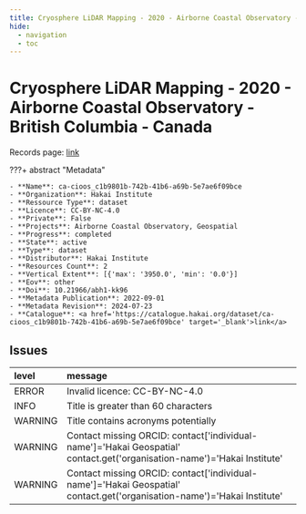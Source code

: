 ```yaml
---
title: Cryosphere LiDAR Mapping - 2020 - Airborne Coastal Observatory -British Columbia - Canada
hide:
  - navigation
  - toc
---
```


# Cryosphere LiDAR Mapping - 2020 - Airborne Coastal Observatory -British Columbia - Canada

Records page: <a href='https://catalogue.hakai.org/dataset/ca-cioos_c1b9801b-742b-41b6-a69b-5e7ae6f09bce' target='_blank'>link</a>

???+ abstract "Metadata"

    - **Name**: ca-cioos_c1b9801b-742b-41b6-a69b-5e7ae6f09bce 
    - **Organization**: Hakai Institute 
    - **Ressource Type**: dataset 
    - **Licence**: CC-BY-NC-4.0 
    - **Private**: False 
    - **Projects**: Airborne Coastal Observatory, Geospatial 
    - **Progress**: completed 
    - **State**: active 
    - **Type**: dataset 
    - **Distributor**: Hakai Institute 
    - **Resources Count**: 2 
    - **Vertical Extent**: [{'max': '3950.0', 'min': '0.0'}] 
    - **Eov**: other 
    - **Doi**: 10.21966/abh1-kk96 
    - **Metadata Publication**: 2022-09-01 
    - **Metadata Revision**: 2024-07-23 
    - **Catalogue**: <a href='https://catalogue.hakai.org/dataset/ca-cioos_c1b9801b-742b-41b6-a69b-5e7ae6f09bce' target='_blank'>link</a> 

<div id='map'></div>




## Issues
| level   | message                                                                                                                 |
|:--------|:------------------------------------------------------------------------------------------------------------------------|
| ERROR   | Invalid licence: CC-BY-NC-4.0                                                                                           |
| INFO    | Title is greater than 60 characters                                                                                     |
| WARNING | Title contains acronyms potentially                                                                                     |
| WARNING | Contact missing ORCID: contact['individual-name']='Hakai Geospatial' contact.get('organisation-name')='Hakai Institute' |
| WARNING | Contact missing ORCID: contact['individual-name']='Hakai Geospatial' contact.get('organisation-name')='Hakai Institute' |


<script>
   document.addEventListener("DOMContentLoaded", function() {
    var map = L.map('map').setView([51.505, -125.09], 5);
    L.tileLayer('https://tile.openstreetmap.org/{z}/{x}/{y}.png', {
        maxZoom: 19,
        attribution: '&copy; <a href="http://www.openstreetmap.org/copyright">OpenStreetMap</a>'
    }).addTo(map);
    var geojsonFeature = {
        "type": "Feature",
        "properties": {
            "name" : "Cryosphere LiDAR Mapping - 2020 - Airborne Coastal Observatory -British Columbia - Canada"
        },
        "geometry": {'type': 'Polygon', 'coordinates': [[[-128.7, 48.22], [-120.8, 48.22], [-120.8, 52.39], [-128.7, 52.39], [-128.7, 48.22]]]}
    }
    L.geoJSON(geojsonFeature).addTo(map);
   })
</script>